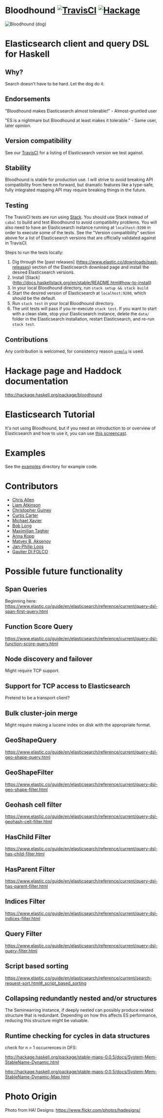 Bloodhound [![TravisCI](https://travis-ci.org/bitemyapp/bloodhound.svg)](https://travis-ci.org/bitemyapp/bloodhound) [![Hackage](https://img.shields.io/hackage/v/bloodhound.svg?style=flat)](https://hackage.haskell.org/package/bloodhound)
==========

![Bloodhound (dog)](./bloodhound.jpg)

Elasticsearch client and query DSL for Haskell
==============================================

Why?
----

Search doesn't have to be hard. Let the dog do it.

Endorsements
------------

"Bloodhound makes Elasticsearch almost tolerable!" - Almost-gruntled user

"ES is a nightmare but Bloodhound at least makes it tolerable." - Same user, later opinion.

Version compatibility
---------------------

See our [TravisCI](https://travis-ci.org/bitemyapp/bloodhound) for a
listing of Elasticsearch version we test against.


Stability
---------

Bloodhound is stable for production use. I will strive to avoid breaking API compatibility from here on forward, but dramatic features like a type-safe, fully integrated mapping API may require breaking things in the future.

Testing
-------

The TravisCI tests are run using [Stack](http://docs.haskellstack.org/en/stable/README.html). You should use Stack instead of `cabal` to build and test Bloodhound to avoid compatibility problems. You will also need to have an Elasticsearch instance running at `localhost:9200` in order to execute some of the tests. See the "Version compatibility" section above for a list of Elasticsearch versions that are officially validated against in TravisCI.

Steps to run the tests locally:
  1. Dig through the [past releases] (https://www.elastic.co/downloads/past-releases) section of the Elasticsearch download page and install the desired Elasticsearch versions.
  2. Install [Stack] (http://docs.haskellstack.org/en/stable/README.html#how-to-install)
  3. In your local Bloodhound directory, run `stack setup && stack build`
  4. Start the desired version of Elasticsearch at `localhost:9200`, which should be the default.
  5. Run `stack test` in your local Bloodhound directory.
  6. The unit tests will pass if you re-execute `stack test`. If you want to start with a clean slate, stop your Elasticsearch instance, delete the `data/` folder in the Elasticsearch installation, restart Elasticsearch, and re-run `stack test`.

Contributions
-------------

Any contribution is welcomed, for consistency reason [`ormolu`](https://github.com/tweag/ormolu) is used.

Hackage page and Haddock documentation
======================================

<http://hackage.haskell.org/package/bloodhound>

Elasticsearch Tutorial
======================

It's not using Bloodhound, but if you need an introduction to or overview of Elasticsearch and how to use it, you can use [this screencast](https://vimeo.com/106463167).

Examples
========

See the [examples](htts://github.com/bitemyapp/bloodhound/tree/master/examples) directory for example code.


Contributors
============

* [Chris Allen](https://github.com/bitemyapp)
* [Liam Atkinson](https://github.com/latkins)
* [Christopher Guiney](https://github.com/chrisguiney)
* [Curtis Carter](https://github.com/ccarter)
* [Michael Xavier](https://github.com/MichaelXavier)
* [Bob Long](https://github.com/bobjflong)
* [Maximilian Tagher](https://github.com/MaxGabriel)
* [Anna Kopp](https://github.com/annakopp)
* [Matvey B. Aksenov](https://github.com/supki)
* [Jan-Philip Loos](https://github.com/MaxDaten)
* [Gautier DI FOLCO](https://github.com/blackheaven)

Possible future functionality
=============================

Span Queries
------------

Beginning here: <https://www.elastic.co/guide/en/elasticsearch/reference/current/query-dsl-span-first-query.html>

Function Score Query
--------------------

<https://www.elastic.co/guide/en/elasticsearch/reference/current/query-dsl-function-score-query.html>

Node discovery and failover
---------------------------

Might require TCP support.

Support for TCP access to Elasticsearch
---------------------------------------

Pretend to be a transport client?

Bulk cluster-join merge
-----------------------

Might require making a lucene index on disk with the appropriate format.

GeoShapeQuery
-------------

<https://www.elastic.co/guide/en/elasticsearch/reference/current/query-dsl-geo-shape-query.html>

GeoShapeFilter
--------------

<https://www.elastic.co/guide/en/elasticsearch/reference/current/query-dsl-geo-shape-filter.html>

Geohash cell filter
-------------------

<https://www.elastic.co/guide/en/elasticsearch/reference/current/query-dsl-geohash-cell-filter.html>

HasChild Filter
---------------

<https://www.elastic.co/guide/en/elasticsearch/reference/current/query-dsl-has-child-filter.html>

HasParent Filter
----------------

<https://www.elastic.co/guide/en/elasticsearch/reference/current/query-dsl-has-parent-filter.html>

Indices Filter
--------------

<https://www.elastic.co/guide/en/elasticsearch/reference/current/query-dsl-indices-filter.html>

Query Filter
------------

<https://www.elastic.co/guide/en/elasticsearch/reference/current/query-dsl-query-filter.html>

Script based sorting
--------------------

<https://www.elastic.co/guide/en/elasticsearch/reference/current/search-request-sort.html#_script_based_sorting>

Collapsing redundantly nested and/or structures
-----------------------------------------------

The Seminearring instance, if deeply nested can possibly produce nested structure that is redundant. Depending on how this affects ES performance, reducing this structure might be valuable.

Runtime checking for cycles in data structures
----------------------------------------------

check for n \> 1 occurrences in DFS:

<http://hackage.haskell.org/package/stable-maps-0.0.5/docs/System-Mem-StableName-Dynamic.html>

<http://hackage.haskell.org/package/stable-maps-0.0.5/docs/System-Mem-StableName-Dynamic-Map.html>

Photo Origin
============

Photo from HA! Designs: <https://www.flickr.com/photos/hadesigns/>
